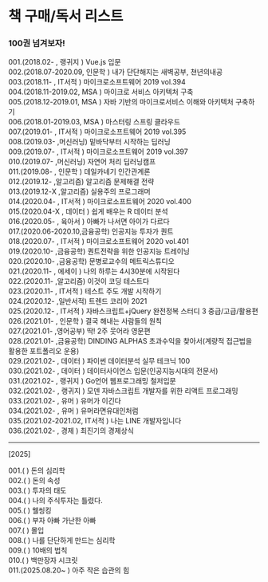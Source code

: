 # 책 구매/독서 리스트

### 100권 넘겨보자!  

001.(2018.02-       , 랭귀지 ) Vue.js 입문  
002.(2018.07-2020.09, 인문학 ) 내가 단단해지는 새벽공부, 쳔년의내공  
003.(2018.11-       , IT서적 ) 마이크로소프트웨어 2019 vol.394  
004.(2018.11-2019.02, MSA   ) 마이크로 서비스 아키텍처 구축  
005.(2018.12-2019.01, MSA   ) 자바 기반의 마이크로서비스 이해와 아키텍처 구축하기  
006.(2018.01-2019.03, MSA   ) 마스터링 스프링 클라우드  
007.(2019.01-       , IT서적 ) 마이크로소프트웨어 2019 vol.395  
008.(2019.03-       ,머신러닝) 밑바닥부터 시작하는 딥러닝  
009.(2019.07-       , IT서적 ) 마이크로소프트웨어 2019 vol.397  
010.(2019.07-       ,머신러닝) 자연어 처리 딥러닝캠프  
011.(2019.08-       , 인문학 ) 데일카네기 인간관계론  
012.(2019.12-       ,알고리즘) 알고리즘 문제해결 전략  
013.(2019.12-X      ,알고리즘) 실용주의 프로그래머  
014.(2020.04-       , IT서적 ) 마이크로소프트웨어 2020 vol.400    
015.(2020.04-X      , 데이터 ) 쉽게 배우는 R 데이터 분석  
016.(2020.05-       , 육아서 ) 아빠가 나서면 아이가 다르다  
017.(2020.06-2020.10,금융공학) 인공지능 투자가 퀀트  
018.(2020.07-       , IT서적 ) 마이크로소프트웨어 2020 vol.401      
019.(2020.10-       ,금융공학) 퀀트전략을 위한 인공지능 트레이닝  
020.(2020.10-       ,금융공학) 문병로교수의 메트릭스튜디오  
021.(2020.11-       , 에세이 ) 나의 하루는 4시30분에 시작된다  
022.(2020.11-       ,알고리즘) 이것이 코딩 테스트다    
023.(2020.11-       , IT서적 ) 테스트 주도 개발 시작하기  
024.(2020.12-       ,일반서적) 트렌드 코리아 2021  
025.(2020.12-       , IT서적 ) 자바스크립트+jQuery 완전정복 스터디 3 중급/고급/활용편  
026.(2021.01-       , 인문학 ) 결국 해내는 사람들의 원칙  
027.(2021.01-       ,영어공부) 딱! 2주 웃어라 영문편  
028.(2021.01-       ,금융공학) DINDING ALPHAS 초과수익을 찾아서(계량적 접근법을 활용한 포트폴리오 운용)  
029.(2021.02-       , 데이터 ) 파이썬 데이터분석 실무 테크닉 100  
030.(2021.02-       , 데이터 ) 데이터사이언스 입문(인공지능시대의 전문서)  
031.(2021.02-       , 랭귀지 ) Go언어 웹프로그래밍 철저입문  
032.(2021.02-       , 랭귀지 ) 모덴 자바스크립트 개발자를 위한 리액트 프로그래밍  
033.(2021.02-       , 유머   ) 유머가 이긴다  
034.(2021.02-       , 유머   ) 유머라면유대인처럼  
035.(2021.02-2021.02, IT서적 ) 나는 LINE 개발자입니다  
036.(2021.02-       , 경제   ) 최진기의 경제상식  

---

[2025]  

001.(                        ) 돈의 심리학  
002.(                        ) 돈의 속성  
003.(                        ) 투자의 태도  
004.(                        ) 나의 주식투자는 틀렸다.  
005.(                        ) 웰씽킹  
006.(                        ) 부자 아빠 가난한 아빠  
007.(                        ) 몰입  
008.(                        ) 나를 단단하게 만드는 심리학  
009.(                        ) 10배의 법칙  
010.(                        ) 백만장자 시크릿  
011.(2025.08.20~             ) 아주 작은 습관의 힘  


